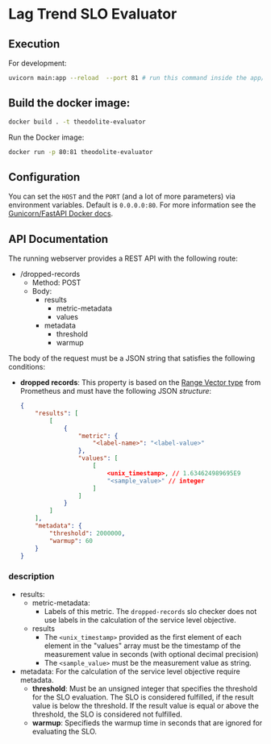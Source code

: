 # Lag Trend SLO Evaluator

## Execution

For development:

```sh
uvicorn main:app --reload  --port 81 # run this command inside the app/ folder
```

## Build the docker image:

```sh
docker build . -t theodolite-evaluator
```

Run the Docker image:

```sh
docker run -p 80:81 theodolite-evaluator
```

## Configuration

You can set the `HOST` and the `PORT` (and a lot of more parameters) via environment variables. Default is `0.0.0.0:80`.
For more information see the [Gunicorn/FastAPI Docker docs](https://github.com/tiangolo/uvicorn-gunicorn-fastapi-docker#advanced-usage).

## API Documentation

The running webserver provides a REST API with the following route:

* /dropped-records
  * Method: POST
  * Body:
    * results
      * metric-metadata
      * values
    * metadata
      * threshold
      * warmup

The body of the request must be a JSON string that satisfies the following conditions:

* **dropped records**: This property is based on the [Range Vector type](https://www.prometheus.io/docs/prometheus/latest/querying/api/#range-vectors) from Prometheus and must have the following JSON *structure*:

    ```json
    {
        "results": [
            [
                {
                    "metric": {
                        "<label-name>": "<label-value>"
                    },
                    "values": [
                        [
                            <unix_timestamp>, // 1.634624989695E9
                            "<sample_value>" // integer
                        ]
                    ]
                }
            ]
        ],
        "metadata": {
            "threshold": 2000000,
            "warmup": 60
        }
    }
    ```

### description

* results:
  * metric-metadata:
    * Labels of this metric. The `dropped-records` slo checker does not use labels in the calculation of the service level objective.
  * results
    * The `<unix_timestamp>` provided as the first element of each element in the "values" array must be the timestamp of the measurement value in seconds (with optional decimal precision)
    * The `<sample_value>` must be the measurement value as string.
* metadata: For the calculation of the service level objective require metadata.
  * **threshold**: Must be an unsigned integer that specifies the threshold for the SLO evaluation. The SLO is considered fulfilled, if the result value is below the threshold. If the result value is equal or above the threshold, the SLO is considered not fulfilled.
  * **warmup**: Specifieds the warmup time in seconds that are ignored for evaluating the SLO.
